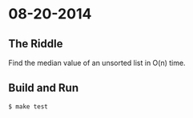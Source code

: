 # 08-20-2014


## The Riddle

Find the median value of an unsorted list in O(n) time.


## Build and Run

    $ make test

